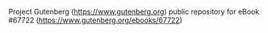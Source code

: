 Project Gutenberg (https://www.gutenberg.org) public repository for
eBook #67722 (https://www.gutenberg.org/ebooks/67722)
